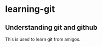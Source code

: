 # learning-git

Understanding git and github
---------------------------------
This is used to learn git from amigos. 
